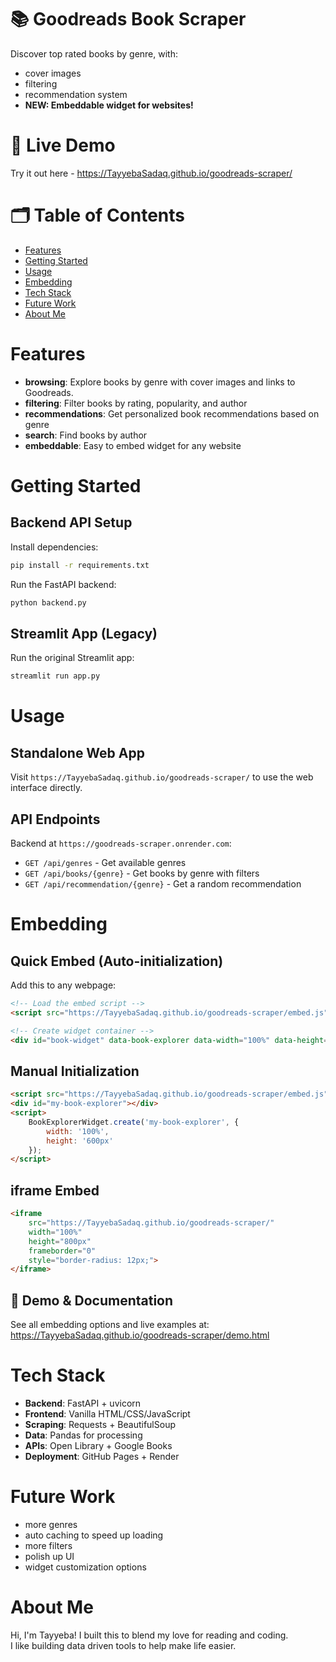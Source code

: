 # 📚 Goodreads Book Scraper
Discover top rated books by genre, with:
- cover images
- filtering
- recommendation system
- **NEW: Embeddable widget for websites!**

# 🚀 Live Demo
Try it out here - https://TayyebaSadaq.github.io/goodreads-scraper/

# 🗂️ Table of Contents
- [Features](#features)
- [Getting Started](#getting-started)
- [Usage](#usage)
- [Embedding](#embedding)
- [Tech Stack](#tech-stack)
- [Future Work](#future-work)
- [About Me](#about-me)

# Features
- **browsing**: Explore books by genre with cover images and links to Goodreads.
- **filtering**: Filter books by rating, popularity, and author
- **recommendations**: Get personalized book recommendations based on genre
- **search**: Find books by author
- **embeddable**: Easy to embed widget for any website

# Getting Started

## Backend API Setup
Install dependencies:
```bash
pip install -r requirements.txt
```

Run the FastAPI backend:
```bash
python backend.py
```

## Streamlit App (Legacy)
Run the original Streamlit app:
```bash
streamlit run app.py
```

# Usage

## Standalone Web App
Visit `https://TayyebaSadaq.github.io/goodreads-scraper/` to use the web interface directly.

## API Endpoints
Backend at `https://goodreads-scraper.onrender.com`:
- `GET /api/genres` - Get available genres
- `GET /api/books/{genre}` - Get books by genre with filters
- `GET /api/recommendation/{genre}` - Get a random recommendation

# Embedding

## Quick Embed (Auto-initialization)
Add this to any webpage:

```html
<!-- Load the embed script -->
<script src="https://TayyebaSadaq.github.io/goodreads-scraper/embed.js"></script>

<!-- Create widget container -->
<div id="book-widget" data-book-explorer data-width="100%" data-height="800px"></div>
```

## Manual Initialization
```html
<script src="https://TayyebaSadaq.github.io/goodreads-scraper/embed.js"></script>
<div id="my-book-explorer"></div>
<script>
    BookExplorerWidget.create('my-book-explorer', {
        width: '100%',
        height: '600px'
    });
</script>
```

## iframe Embed
```html
<iframe 
    src="https://TayyebaSadaq.github.io/goodreads-scraper/" 
    width="100%" 
    height="800px" 
    frameborder="0"
    style="border-radius: 12px;">
</iframe>
```

## 📖 Demo & Documentation
See all embedding options and live examples at: https://TayyebaSadaq.github.io/goodreads-scraper/demo.html

# Tech Stack
- **Backend**: FastAPI + uvicorn
- **Frontend**: Vanilla HTML/CSS/JavaScript  
- **Scraping**: Requests + BeautifulSoup
- **Data**: Pandas for processing
- **APIs**: Open Library + Google Books
- **Deployment**: GitHub Pages + Render

# Future Work
- more genres
- auto caching to speed up loading
- more filters
- polish up UI
- widget customization options

# About Me
Hi, I'm Tayyeba! I built this to blend my love for reading and coding.  
I like building data driven tools to help make life easier.

